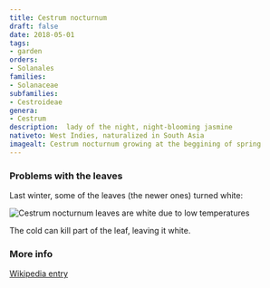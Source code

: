 ```yaml
---
title: Cestrum nocturnum
draft: false
date: 2018-05-01
tags:
- garden
orders:
- Solanales
families:
- Solanaceae
subfamilies:
- Cestroideae
genera:
- Cestrum    
description:  lady of the night, night-blooming jasmine
nativeto: West Indies, naturalized in South Asia
imagealt: Cestrum nocturnum growing at the beggining of spring
---
```


### Problems with the leaves

Last winter, some of the leaves (the newer ones) turned white:

![Cestrum nocturnum leaves are white due to low temperatures](./cestrum_nocturnum_white_leaves.png)

The cold can kill part of the leaf, leaving it white.


### More info

[Wikipedia entry](https://wikipedia.org/wiki/Cestrum_nocturnum)
